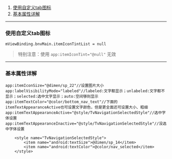 1. [使用自定义tab图标](#tab_icon)
2. [基本属性详解](#base_use)

------------------

### <span id = "tab_icon">使用自定义tab图标</span>

```agsl
mViewBinding.bnvMain.itemIconTintList = null
```

> 特别注意：使用 `app:itemIconTint="@null"` 无效


--------------------------------
### <span id = "base_use">基本属性详解</span>

```agsl
app:itemIconSize="@dimen/sp_22"//设置图片大小
app:labelVisibilityMode="labeled"//labeled:文字都显示；unlabeled:文字都不显示；selected:选中文字显示；auto:空间够则显示
app:itemTextColor="@color/bottom_nav_text"//下面的itemTextAppearanceActive也可设置文字颜色，但是更全面还可设置大小、粗细
app:itemTextAppearanceActive="@style/TvNavigationSelectedStyle"//选中字体设置
app:itemTextAppearanceInactive="@style/TvNavigationSelectedStyle"//没选中字体设置
```

```agsl
    <style name="TvNavigationSelectedStyle">
        <item name="android:textSize">@dimen/sp_14</item>
        <item name="android:textColor">@color/nav_selected</item>
    </style>
```

